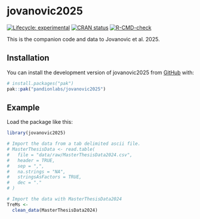 
<!-- README.md is generated from README.Rmd. Please edit that file -->

# jovanovic2025

<!-- badges: start -->

[![Lifecycle:
experimental](https://img.shields.io/badge/lifecycle-experimental-orange.svg)](https://lifecycle.r-lib.org/articles/stages.html#experimental)
[![CRAN
status](https://www.r-pkg.org/badges/version/jovanovic2025)](https://CRAN.R-project.org/package=jovanovic2025)
[![R-CMD-check](https://github.com/pandionlabs/jovanovic2025/actions/workflows/R-CMD-check.yaml/badge.svg)](https://github.com/pandionlabs/jovanovic2025/actions/workflows/R-CMD-check.yaml)
<!-- badges: end -->

This is the companion code and data to Jovanovic et al. 2025.

## Installation

You can install the development version of jovanovic2025 from
[GitHub](https://github.com/) with:

``` r
# install.packages("pak")
pak::pak("pandionlabs/jovanovic2025")
```

## Example

Load the package like this:

``` r
library(jovanovic2025)
```

``` r
# Import the data from a tab delimited ascii file.
# MasterThesisData <- read.table(
#   file = "data/raw/MasterThesisData2024.csv",
#   header = TRUE,
#   sep = ",",
#   na.strings = "NA",
#   stringsAsFactors = TRUE,
#   dec = "."
# )

# Import the data with MasterThesisData2024
TreMs <- 
  clean_data(MasterThesisData2024) 
```
